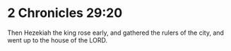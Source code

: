# 2 Chronicles 29:20

Then Hezekiah the king rose early, and gathered the rulers of the city, and went up to the house of the LORD.